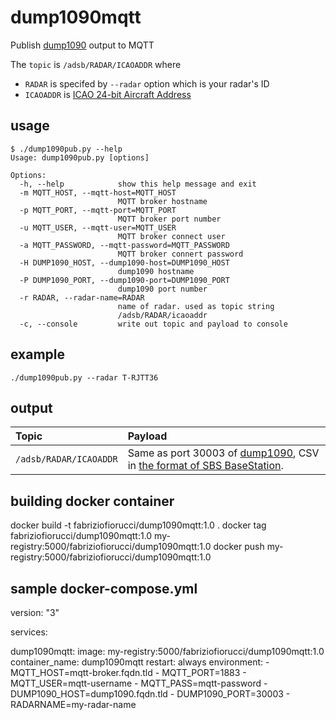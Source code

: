 dump1090mqtt
============

Publish [dump1090](http://www.satsignal.eu/raspberry-pi/dump1090.html) output to MQTT

The `topic` is `/adsb/RADAR/ICAOADDR` where 

* `RADAR` is specifed by `--radar` option which is your radar's ID
* `ICAOADDR` is [ICAO 24-bit Aircraft Address](http://en.wikipedia.org/wiki/Aviation_transponder_interrogation_modes#ICAO_24-bit_address)

usage
------

```
$ ./dump1090pub.py --help
Usage: dump1090pub.py [options]

Options:
  -h, --help            show this help message and exit
  -m MQTT_HOST, --mqtt-host=MQTT_HOST
                        MQTT broker hostname
  -p MQTT_PORT, --mqtt-port=MQTT_PORT
                        MQTT broker port number
  -u MQTT_USER, --mqtt-user=MQTT_USER
                        MQTT broker connect user
  -a MQTT_PASSWORD, --mqtt-password=MQTT_PASSWORD
                        MQTT broker connert password
  -H DUMP1090_HOST, --dump1090-host=DUMP1090_HOST
                        dump1090 hostname
  -P DUMP1090_PORT, --dump1090-port=DUMP1090_PORT
                        dump1090 port number
  -r RADAR, --radar-name=RADAR
                        name of radar. used as topic string
                        /adsb/RADAR/icaoaddr
  -c, --console         write out topic and payload to console
  ```

example
---------

```
./dump1090pub.py --radar T-RJTT36
```

output
-------

|Topic| Payload |
|:--- |:--- |
|`/adsb/RADAR/ICAOADDR` | Same as port 30003 of [dump1090](https://github.com/antirez/dump1090), CSV in [the format of SBS BaseStation](http://www.homepages.mcb.net/bones/SBS/Article/Barebones42_Socket_Data.htm).


building docker container
--------------------------

docker build -t fabriziofiorucci/dump1090mqtt:1.0 .
docker tag fabriziofiorucci/dump1090mqtt:1.0 my-registry:5000/fabriziofiorucci/dump1090mqtt:1.0
docker push my-registry:5000/fabriziofiorucci/dump1090mqtt:1.0


sample docker-compose.yml
--------------------------

version: "3"

services:

  dump1090mqtt:
    image: my-registry:5000/fabriziofiorucci/dump1090mqtt:1.0
    container_name: dump1090mqtt
    restart: always
    environment:
      - MQTT_HOST=mqtt-broker.fqdn.tld
      - MQTT_PORT=1883
      - MQTT_USER=mqtt-username
      - MQTT_PASS=mqtt-password
      - DUMP1090_HOST=dump1090.fqdn.tld
      - DUMP1090_PORT=30003
      - RADARNAME=my-radar-name
